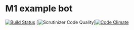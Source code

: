 # M1 example bot

[![Build Status](https://travis-ci.org/RushCode/m1-bot.svg?branch=master)](https://travis-ci.org/RushCode/m1-bot) [![Scrutinizer Code Quality](https://scrutinizer-ci.com/g/RushCode/m1-bot/badges/quality-score.png?b=master)][![Code Climate](https://codeclimate.com/github/RushCode/m1-bot/badges/gpa.svg)](https://codeclimate.com/github/RushCode/m1-bot)